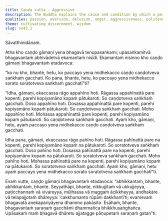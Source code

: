 ```yaml
---
title: Caṇḍa sutta - Aggressive
description: The Buddha explains the cause and condition by which a person comes to be recognized as aggressive or gentle. He illuminates how the presence or absence of passion, aversion, and delusion determines whether one is susceptible to provocation and reacts with anger, or remains unshaken.
qualities: passion, aversion, delusion, anger, aggressiveness, politeness, unassuming
theme: cultivating discernment, wisdom
slug: sn42.1
---
```


Sāvatthinidānaṁ.

Atha kho caṇḍo gāmaṇi yena bhagavā tenupasaṅkami; upasaṅkamitvā bhagavantaṁ abhivādetvā ekamantaṁ nisīdi. Ekamantaṁ nisinno kho caṇḍo gāmaṇi bhagavantaṁ etadavoca:

“ko nu kho, bhante, hetu, ko paccayo yena midhekacco caṇḍo caṇḍotveva saṅkhaṁ gacchati. Ko pana, bhante, hetu, ko paccayo yena midhekacco sorato soratotveva saṅkhaṁ gacchatī”ti?

“Idha, gāmaṇi, ekaccassa rāgo appahīno hoti. Rāgassa appahīnattā pare kopenti, parehi kopiyamāno kopaṁ pātukaroti. So caṇḍotveva saṅkhaṁ gacchati. Doso appahīno hoti. Dosassa appahīnattā pare kopenti, parehi kopiyamāno kopaṁ pātukaroti. So caṇḍotveva saṅkhaṁ gacchati. Moho appahīno hoti. Mohassa appahīnattā pare kopenti, parehi kopiyamāno kopaṁ pātukaroti. So caṇḍotveva saṅkhaṁ gacchati. Ayaṁ kho, gāmaṇi, hetu, ayaṁ paccayo yena midhekacco caṇḍo caṇḍotveva saṅkhaṁ gacchati.

Idha pana, gāmaṇi, ekaccassa rāgo pahīno hoti. Rāgassa pahīnattā pare na kopenti, parehi kopiyamāno kopaṁ na pātukaroti. So soratotveva saṅkhaṁ gacchati. Doso pahīno hoti. Dosassa pahīnattā pare na kopenti, parehi kopiyamāno kopaṁ na pātukaroti. So soratotveva saṅkhaṁ gacchati. Moho pahīno hoti. Mohassa pahīnattā pare na kopenti, parehi kopiyamāno kopaṁ na pātukaroti. So soratotveva saṅkhaṁ gacchati. Ayaṁ kho, gāmaṇi, hetu ayaṁ paccayo yena midhekacco sorato soratotveva saṅkhaṁ gacchatī”ti.

Evaṁ vutte, caṇḍo gāmaṇi bhagavantaṁ etadavoca: “abhikkantaṁ, bhante, abhikkantaṁ, bhante. Seyyathāpi, bhante, nikkujjitaṁ vā ukkujjeyya, paṭicchannaṁ vā vivareyya, mūḷhassa vā maggaṁ ācikkheyya, andhakāre vā telapajjotaṁ dhāreyya: ‘cakkhumanto rūpāni dakkhantī’ti; evamevaṁ bhagavatā anekapariyāyena dhammo pakāsito. Esāhaṁ, bhante, bhagavantaṁ saraṇaṁ gacchāmi dhammañca bhikkhusaṅghañca. Upāsakaṁ maṁ bhagavā dhāretu ajjatagge pāṇupetaṁ saraṇaṁ gatan”ti.
